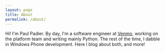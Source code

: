 ```yaml
---
layout: page
title: About
permalink: /about/
---
```


Hi! I'm Paul Padier. By day, I'm a software engineer at [Venmo][venmo], working on the platform team and writing mainly Python. The rest of the time, I dabble in Windows Phone development. Here I blog about both, and more!

[venmo]: https://venmo.com
